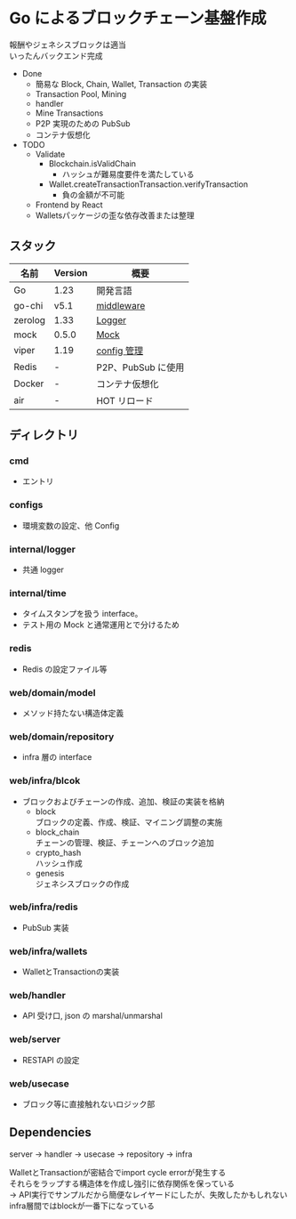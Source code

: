 # Go によるブロックチェーン基盤作成

報酬やジェネシスブロックは適当  
いったんバックエンド完成

- Done
  - 簡易な Block, Chain, Wallet, Transaction の実装
  - Transaction Pool, Mining
  - handler
  - Mine Transactions
  - P2P 実現のための PubSub
  - コンテナ仮想化
- TODO
  - Validate
    - Blockchain.isValidChain
      - ハッシュが難易度要件を満たしている
    - Wallet.createTransactionTransaction.verifyTransaction
      - 負の金額が不可能
  - Frontend by React
  - Walletsパッケージの歪な依存改善または整理

## スタック

| 名前    | Version | 概要                                           |
| ------- | ------- | ---------------------------------------------- |
| Go      | 1.23    | 開発言語                                       |
| go-chi  | v5.1    | [middleware](https://github.com/go-chi/chi/v5) |
| zerolog | 1.33    | [Logger](https://github.com/rs/zerolog)        |
| mock    | 0.5.0   | [Mock](https://github.com/uber-go/mock)
| viper   | 1.19    | [config 管理](https://github.com/spf13/viper)  |
| Redis   | -       | P2P、PubSub に使用                             |
| Docker  | -       | コンテナ仮想化                                 |
| air     | -       | HOT リロード                                   |

## ディレクトリ

### cmd

- エントリ

### configs

- 環境変数の設定、他 Config

### internal/logger

- 共通 logger

### internal/time

- タイムスタンプを扱う interface。
- テスト用の Mock と通常運用とで分けるため

### redis

- Redis の設定ファイル等

### web/domain/model

- メソッド持たない構造体定義

### web/domain/repository

- infra 層の interface

### web/infra/blcok

- ブロックおよびチェーンの作成、追加、検証の実装を格納
  - block  
    ブロックの定義、作成、検証、マイニング調整の実施
  - block_chain  
    チェーンの管理、検証、チェーンへのブロック追加
  - crypto_hash  
    ハッシュ作成
  - genesis  
    ジェネシスブロックの作成

### web/infra/redis

- PubSub 実装

### web/infra/wallets

- WalletとTransactionの実装

### web/handler

- API 受け口, json の marshal/unmarshal

### web/server

- RESTAPI の設定

### web/usecase

- ブロック等に直接触れないロジック部

## Dependencies

server -> handler -> usecase -> repository -> infra

WalletとTransactionが密結合でimport cycle errorが発生する  
それらをラップする構造体を作成し強引に依存関係を保っている  
→ API実行でサンプルだから簡便なレイヤードにしたが、失敗したかもしれない  
infra層間ではblockが一番下になっている  
